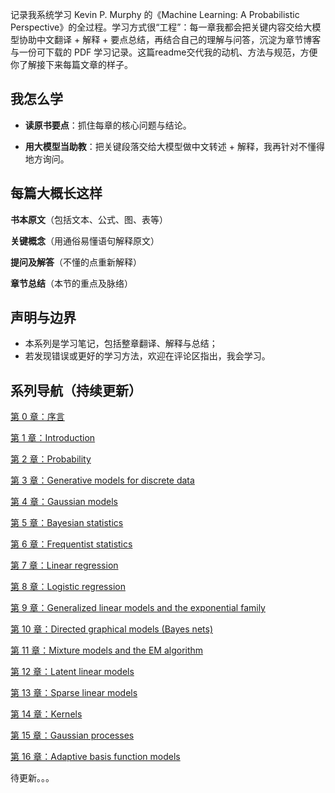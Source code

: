 
记录我系统学习 Kevin P. Murphy 的《Machine Learning: A Probabilistic Perspective》的全过程。学习方式很“工程”：每一章我都会把关键内容交给大模型协助中文翻译 + 解释 + 要点总结，再结合自己的理解与问答，沉淀为章节博客与一份可下载的 PDF 学习记录。这篇readme交代我的动机、方法与规范，方便你了解接下来每篇文章的样子。

## **我怎么学**

 - **读原书要点**：抓住每章的核心问题与结论。
   
 - **用大模型当助教**：把关键段落交给大模型做中文转述 + 解释，我再针对不懂得地方询问。

## **每篇大概长这样**


**书本原文**（包括文本、公式、图、表等）

**关键概念**（用通俗易懂语句解释原文）

**提问及解答**（不懂的点重新解释）

**章节总结**（本节的重点及脉络）

   

## **声明与边界**

 - 本系列是学习笔记，包括整章翻译、解释与总结；
 - 若发现错误或更好的学习方法，欢迎在评论区指出，我会学习。

## **系列导航（持续更新）**

[第 0 章：序言](https://blog.csdn.net/weixin_44606139/article/details/150704760?spm=1001.2014.3001.5502)

[第 1 章：Introduction](https://blog.csdn.net/weixin_44606139/article/details/150703859?spm=1001.2014.3001.5501)

[第 2 章：Probability](https://blog.csdn.net/weixin_44606139/article/details/150706888?spm=1001.2014.3001.5501)

[第 3 章：Generative models for discrete data](https://blog.csdn.net/weixin_44606139/article/details/150707120?spm=1001.2014.3001.5501)

[第 4 章：Gaussian models](https://blog.csdn.net/weixin_44606139/article/details/150707275?spm=1001.2014.3001.5501)

[第 5 章：Bayesian statistics](https://blog.csdn.net/weixin_44606139/article/details/150707425?spm=1001.2014.3001.5501)

[第 6 章：Frequentist statistics](https://blog.csdn.net/weixin_44606139/article/details/150707556?spm=1001.2014.3001.5501)

[第 7 章：Linear regression](https://blog.csdn.net/weixin_44606139/article/details/150707828?spm=1001.2014.3001.5501)

[第 8 章：Logistic regression](https://blog.csdn.net/weixin_44606139/article/details/150707922?spm=1001.2014.3001.5501)

[第 9 章：Generalized linear models and the exponential family](https://blog.csdn.net/weixin_44606139/article/details/150707991?spm=1001.2014.3001.5501)

[第 10 章：Directed graphical models (Bayes nets)](https://blog.csdn.net/weixin_44606139/article/details/150708072?spm=1001.2014.3001.5501)

[第 11 章：Mixture models and the EM algorithm](https://blog.csdn.net/weixin_44606139/article/details/150708120?spm=1001.2014.3001.5501)

[第 12 章：Latent linear models](https://blog.csdn.net/weixin_44606139/article/details/150980632?spm=1001.2014.3001.5501)

[第 13 章：Sparse linear models](https://blog.csdn.net/weixin_44606139/article/details/150980733?spm=1001.2014.3001.5501)

[第 14 章：Kernels](https://blog.csdn.net/weixin_44606139/article/details/150980823?spm=1001.2014.3001.5501)

[第 15 章：Gaussian processes](https://blog.csdn.net/weixin_44606139/article/details/150980865?spm=1001.2014.3001.5501)

[第 16 章：Adaptive basis function models](https://blog.csdn.net/weixin_44606139/article/details/150980910?spm=1001.2014.3001.5501)

待更新。。。
